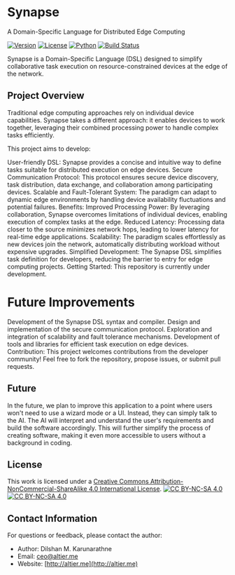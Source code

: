 # Synapse
A Domain-Specific Language for Distributed Edge Computing

[![Version](https://img.shields.io/badge/version-0.1-brightgreen.svg)](https://pypi.org/project/ad-topic-recommender/)
[![License](https://img.shields.io/badge/license-CC%20BY--NC--SA%204.0-blue.svg)](https://creativecommons.org/licenses/by-nc-sa/4.0/)
[![Python](https://img.shields.io/badge/python-3.11-blue.svg)](https://www.python.org/downloads/)
[![Build Status](https://travis-ci.com/dilshan/synapse.svg?branch=main)](https://travis-ci.com/dilshan/synapse)

Synapse is a Domain-Specific Language (DSL) designed to simplify collaborative task execution on resource-constrained devices at the edge of the network.

## Project Overview

Traditional edge computing approaches rely on individual device capabilities. Synapse takes a different approach: it enables devices to work together, leveraging their combined processing power to handle complex tasks efficiently.

This project aims to develop:

User-friendly DSL: Synapse provides a concise and intuitive way to define tasks suitable for distributed execution on edge devices.
Secure Communication Protocol: This protocol ensures secure device discovery, task distribution, data exchange, and collaboration among participating devices.
Scalable and Fault-Tolerant System: The paradigm can adapt to dynamic edge environments by handling device availability fluctuations and potential failures.
Benefits:
Improved Processing Power: By leveraging collaboration, Synapse overcomes limitations of individual devices, enabling execution of complex tasks at the edge.
Reduced Latency: Processing data closer to the source minimizes network hops, leading to lower latency for real-time edge applications.
Scalability: The paradigm scales effortlessly as new devices join the network, automatically distributing workload without expensive upgrades.
Simplified Development: The Synapse DSL simplifies task definition for developers, reducing the barrier to entry for edge computing projects.
Getting Started:
This repository is currently under development.

# Future Improvements

Development of the Synapse DSL syntax and compiler.
Design and implementation of the secure communication protocol.
Exploration and integration of scalability and fault tolerance mechanisms.
Development of tools and libraries for efficient task execution on edge devices.
Contribution:
This project welcomes contributions from the developer community! Feel free to fork the repository, propose issues, or submit pull requests.

## Future 

In the future, we plan to improve this application to a point where users won't need to use a wizard mode or a UI. Instead, they can simply talk to the AI. The AI will interpret and understand the user's requirements and build the software accordingly. This will further simplify the process of creating software, making it even more accessible to users without a background in coding.

## License

This work is licensed under a
[Creative Commons Attribution-NonCommercial-ShareAlike 4.0 International License][cc-by-nc-sa].
[![CC BY-NC-SA 4.0][cc-by-nc-sa-shield]][cc-by-nc-sa]  
[![CC BY-NC-SA 4.0][cc-by-nc-sa-image]][cc-by-nc-sa] 

[cc-by-nc-sa]: http://creativecommons.org/licenses/by-nc-sa/4.0/
[cc-by-nc-sa-image]: https://licensebuttons.net/l/by-nc-sa/4.0/88x31.png
[cc-by-nc-sa-shield]: https://img.shields.io/badge/License-CC%20BY--NC--SA%204.0-lightgrey.svg

## Contact Information

For questions or feedback, please contact the author:

- Author: Dilshan M. Karunarathne
- Email: ceo@altier.me
- Website: [http://altier.me](http://altier.me)
